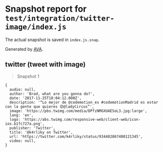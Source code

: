 # Snapshot report for `test/integration/twitter-image/index.js`

The actual snapshot is saved in `index.js.snap`.

Generated by [AVA](https://avajs.dev).

## twitter (tweet with image)

> Snapshot 1

    {
      audio: null,
      author: 'Brad, what are you gonna do?',
      date: '2017-11-25T18:04:12.000Z',
      description: '“Lo mejor de @codemotion_es #codemotionMadrid es estar con la gente que quieres 😍@ladyCircus”',
      image: 'https://pbs.twimg.com/media/DPfzNMGXUAESoL3.jpg:large',
      lang: 'en',
      logo: 'https://abs.twimg.com/responsive-web/client-web/icon-ios.b1fc727a.png',
      publisher: 'Twitter',
      title: '@k4rliky on Twitter',
      url: 'https://twitter.com/k4rliky/status/934482867480121345',
      video: null,
    }
